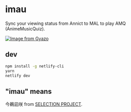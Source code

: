 # imau

Sync your viewing status from Annict to MAL to play AMQ (AnimeMusicQuiz).<br />

[![Image from Gyazo](https://i.gyazo.com/677b6dea14808fc7792c414be3e3df77.png)](https://gyazo.com/677b6dea14808fc7792c414be3e3df77)

## dev

```bash
npm install -g netlify-cli
yarn
netlify dev
```

## "imau" means

今鵜凪咲 from [SELECTION PROJECT](https://annict.com/works/7836).
